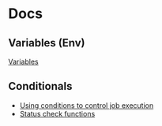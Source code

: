 # Docs

## Variables (Env)
  [Variables](https://docs.github.com/en/actions/learn-github-actions/variables#about-variables)

## Conditionals
- [Using conditions to control job execution](https://docs.github.com/en/actions/using-jobs/using-conditions-to-control-job-execution)
- [Status check functions](https://docs.github.com/en/actions/learn-github-actions/expressions#status-check-functions)
